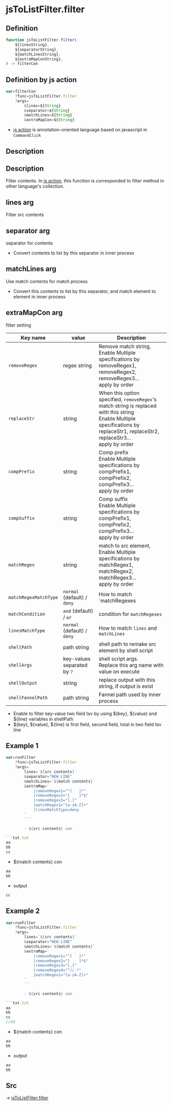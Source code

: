 # jsToListFilter.filter

## Definition

```js.js
function jsToListFilter.filter(
	${linesString},
	${separatorString},
	${matchLinesString},
	${extraMapConString},
) -> filterCon
```


## Definition by js action

```js.js
var=filterCon
	?func=jsToListFilter.filter
	?args=
		&lines=${String}
		&separator=${String}
		&matchLines=${String}
		&extraMapCon=${String}
```

- [js action](#) is annotation-oriented language based on javascript in `CommandClick`

## Description

## Description

Filter contents.
In [js action](), this function is corresponded to filter method in other language's collection.

## lines arg

Filter src contents

## separator arg

separator for contents

- Convert contents to list by this separator in inner process

## matchLines arg

Use match contents for match process

- Convert this contents to list by this separator, and match element to element in inner process

## extraMapCon arg

filter setting

| Key name        | value                     | Description                     |
|-----------------|---------------------------|---------------------------------|
| `removeRegex`        | regex string | Remove match string, <br> Enable Multiple specifications by  removeRegex1, removeRegex2, removeRegex3... <br> apply by order    |
| `replaceStr`        | string                | When this option specified, `removeRegex`'s match string is replaced with this string  <br> Enable Multiple specifications by replaceStr1, replaceStr2, replaceStr3... <br> apply by order   |
| `compPrefix`        | string                | Comp prefix <br> Enable Multiple specifications by compPrefix1, compPrefix2, compPrefix3... <br> apply by order   |
| `compSuffix` | string                      | Comp suffix <br> Enable Multiple specifications by compPrefix1, compPrefix2, compPrefix3... <br> apply by order   |
| `matchRegex`  | string                    | match to src element,  <br> Enable Multiple specifications by matchRegex1, matchRegex2, matchRegex3... <br> apply by order   |
| `matchRegexMatchType`    | `normal` (default) / `deny`                    | How to match `matchRegexes                     |
| `matchCondition`     | `and` (default) / `or`   | condition for `matchRegexes`          |
| `linesMatchType`     | `normal` (default) / `deny`    | How to match `lines` and `matchLines`       |
| `shellPath`     | path string               | shell path to remake src element by shell script |
| `shellArgs`     | key-values separated by `?`               | shell script args. <br> Replace this arg name with value on execute  |
| `shellOutput`     | string              | replace output with this string, if output is exist         |
| `shellFannelPath`     | path string               | Fannel path used by inner process         |

- Enable to filter key-value two field tsv by using ${key}, ${value} and ${line} variables in shellPath
- ${key}, ${value}, ${line} is first field, second field, total in two field tsv line

## Example 1

```js.js
var=runFilter
    ?func=jsToListFilter.filter
    ?args=
        lines=`${src contents}`
        &separator="NEW_LINE"
        &matchLines=`${match contents}`
        &extraMap=`
            |removeRegex1="^[	]*"
            |removeRegex2="[	]*$"
            |removeRegex3="[,]"
            |matchRegex1="[a-zA-Z]+"
            |linesMatchType=deny
        `
		```

		- ${src contents} con

```txt.txt
aa
bb
cc
```

- ${match contents} con

```txt.txt
aa
bb
```

- output

```txt.txt
cc
```

## Example 2

```js.js
var=runFilter
    ?func=jsToListFilter.filter
    ?args=
        lines=`${src contents}`
        &separator="NEW_LINE"
        &matchLines=`${match contents}`
        &extraMap=`
            |removeRegex1="^[	]*"
            |removeRegex2="[	]*$"
            |removeRegex3="[,]"
            |removeRegex4="^//.*"
            |matchRegex1="[a-zA-Z]+"
        `
		```

		- ${src contents} con

```txt.txt
aa
bb
cc
//dd
```

- ${match contents} con

```txt.txt
aa
bb
```

- output

```txt.txt
aa
bb
```



## Src

-> [jsToListFilter.filter](https://github.com/puutaro/CommandClick/blob/master/app/src/main/java/com/puutaro/commandclick/fragment_lib/terminal_fragment/js_interface/text/JsToListFilter.kt#L30)


